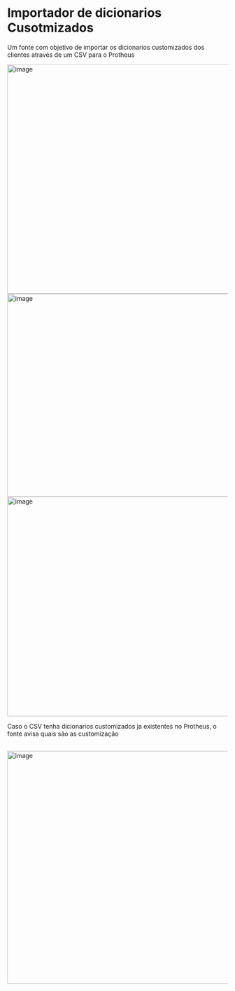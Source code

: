 <h1>Importador de dicionarios Cusotmizados</h1>

<p>Um fonte com objetivo de importar os dicionarios customizados dos clientes através de um CSV para o Protheus</p>

<img width="1325" height="523" alt="image" src="https://github.com/user-attachments/assets/306d4801-2107-4589-9ff3-686c7264cf3d" />
<br>
<img width="799" height="463" alt="image" src="https://github.com/user-attachments/assets/008c0c22-3f32-4b84-87c7-96978b7f3512" />
<br>
<img width="851" height="501" alt="image" src="https://github.com/user-attachments/assets/1725b736-fcbc-4386-9290-d277fe3e33d3" />
<br>
<p>Caso o CSV tenha dicionarios customizados ja existentes no Protheus, o fonte avisa quais são as customização</p>
<br>
<img width="878" height="531" alt="image" src="https://github.com/user-attachments/assets/cda15efa-f955-4bd1-ae37-9e637a621772" />
